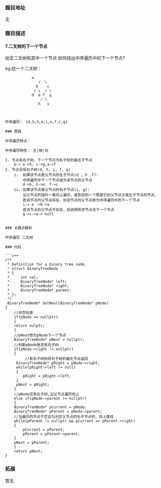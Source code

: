 ### 题目地址

无

### 题目描述

#### 7.二叉树的下一个节点

给定二叉树和其中一个节点
如何找出中序遍历中的下一个节点?

eg.给一个二叉树：
```shell
	        a
               /  \
              b    c
             / \  / \
            d  e f  g
                / \
               h   i



中序遍历： [d,b,h,e,i,a,f,c,g]

### 思路

中序遍历特点：

中序遍历特性： 左|根|右

1. 节点有右子树，下一个节点为右子树的最左子节点
	b-> e->h, c->g,a->f
2. 节点没有右子树(d, h, i, f, g)
	i.  如果该节点是父节点的左子节点(d , h ,f):
	    中序遍历中下一个节点就为该节点的父节点
	    d->b, h->e, f->c 
	ii. 如果该节点是父节点的右子节点(i, g):
	    沿父节点的指针一直向上遍历，直到找到一个既是它的父节点又是左子节点的节点，
	    若该节点的父节点存在，则该节点的父节点即为中序遍历中的下一个节点
	    i-> e ->b->a 
	    若该节点的父节点不存在，则说明所求节点无下一个节点
	    g->c->a-> null


### 关键点解析

中序遍历 二叉树 

### 代码

```c++
/**
 * Definition for a binary tree node.
 * struct BinaryTreeNode
 * {
 *     int val;
 *     BinaryTreeNode* left;
 *     BinaryTreeNode* right;
 *     BinaryTreeNode* parent;
 * };
 */
 BinaryTreeNode* GetNext(BinaryTreeNode* pNode)
{
    //非空检查
    if(pNode == nullptr)
    {
	return nulptr;
    }
    //pNext即为pNode下一个节点
    BinaryTreeNode* pNext = nullptr;
    //判断pNode是否有右子树
    if(pNode->right != nullptr)
    {
    	 //有右子树则将右子树的最左节点返回
	 BinaryTreeNode* pRight = pNode->right;
	 while(pRight->left != null)
	 {
		pRight = pRight->left;
	 }
	 pNext = pRight;
    }
    //pNode没有右子树,沿父节点遍历向上
    else if(pNode->parent != nullptr)
    {
	BinaryTreeNode* pCurrent = pNode;
	BinaryTreeNode* pParent = pNode->parent;
	//当遍历的节点不空且为对应父节点的右子节点时，向上查找
	while(pParent != nullptr && pCurrent == pParent->right)
	{
	    pCurrent = pParent;
	    pParent = pParent->parent;
	}
	pNext = pParent;
    }
    return pNext;
}
```

### 拓展
暂无
